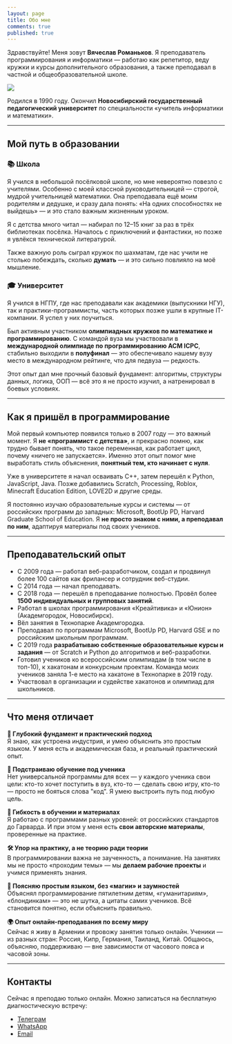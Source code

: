 ```yaml
---
layout: page
title: Обо мне
comments: true
published: true
---
```

Здравствуйте! Меня зовут **Вячеслав Романьков**. Я преподаватель программирования и информатики — работаю как репетитор, веду кружки и курсы дополнительного образования, а также преподавал в частной и общеобразовательной школе.


![]({{site.baseurl}}/images/myphoto.jpg)

Родился в 1990 году. Окончил **Новосибирский государственный педагогический университет** по специальности «учитель информатики и математики».

---

## Мой путь в образовании

### 📚 Школа  
Я учился в небольшой посёлковой школе, но мне невероятно повезло с учителями. Особенно с моей классной руководительницей — строгой, мудрой учительницей математики. Она преподавала ещё моим родителям и дедушке, и сразу дала понять: «На одних способностях не выйдешь» — и это стало важным жизненным уроком.

Я с детства много читал — набирал по 12–15 книг за раз в трёх библиотеках посёлка. Началось с приключений и фантастики, но позже я увлёкся технической литературой.

Также важную роль сыграл кружок по шахматам, где нас учили не столько побеждать, сколько **думать** — и это сильно повлияло на моё мышление.

### 🎓 Университет  
Я учился в НГПУ, где нас преподавали как академики (выпускники НГУ), так и практики-программисты, часть которых позже ушли в крупные IT-компании. Я успел у них поучиться.

Был активным участником **олимпиадных кружков по математике и программированию**. С командой вуза мы участвовали в **международной олимпиаде по программированию ACM ICPC**, стабильно выходили в **полуфинал** — это обеспечивало нашему вузу место в международном рейтинге, что для педвуза — редкость.

Этот опыт дал мне прочный базовый фундамент: алгоритмы, структуры данных, логика, ООП — всё это я не просто изучил, а натренировал в боевых условиях.

---

## Как я пришёл в программирование

Мой первый компьютер появился только в 2007 году — это важный момент. Я **не «программист с детства»**, и прекрасно помню, как трудно бывает понять, что такое переменная, как работает цикл, почему «ничего не запускается». Именно этот опыт помог мне выработать стиль объяснения, **понятный тем, кто начинает с нуля**.

Уже в университете я начал осваивать C++, затем перешёл к Python, JavaScript, Java. Позже добавились Scratch, Processing, Roblox, Minecraft Education Edition, LOVE2D и другие среды.

Я постоянно изучаю образовательные курсы и системы — от российских программ до западных: Microsoft, BootUp PD, Harvard Graduate School of Education. Я **не просто знаком с ними, а преподавал по ним**, адаптируя материалы под своих учеников.

---

## Преподавательский опыт

- С 2009 года — работал веб-разработчиком, создал и продвинул более 100 сайтов как фрилансер и сотрудник веб-студии.  
- С 2014 года — начал преподавать.  
- С 2018 года — перешёл в преподавание полностью. Провёл более **1500 индивидуальных и групповых занятий**.  
- Работал в школах программирования «Креайтивика» и «Юнион» (Академгородок, Новосибирск).  
- Вёл занятия в Технопарке Академгородка.  
- Преподавал по программам Microsoft, BootUp PD, Harvard GSE и по российским школьным программам.  
- С 2019 года **разрабатываю собственные образовательные курсы и задания** — от Scratch и Python до алгоритмов и веб-разработки.  
- Готовил учеников ко всероссийским олимпиадам (в том числе в топ-10), к хакатонам и конкурсным проектам. Команда моих учеников заняла 1-е место на хакатоне в Технопарке в 2019 году.  
- Участвовал в организации и судействе хакатонов и олимпиад для школьников.

---

## Что меня отличает

**🧠 Глубокий фундамент и практический подход**  
Я знаю, как устроена индустрия, и умею объяснить это простым языком. У меня есть и академическая база, и реальный практический опыт.

**🎯 Подстраиваю обучение под ученика**  
Нет универсальной программы для всех — у каждого ученика свои цели: кто-то хочет поступить в вуз, кто-то — сделать свою игру, кто-то — просто не бояться слова "код". Я умею выстроить путь под любую цель.

**🧩 Гибкость в обучении и материалах**  
Я работаю с программами разных уровней: от российских стандартов до Гарварда. И при этом у меня есть **свои авторские материалы**, проверенные на практике.

**🛠 Упор на практику, а не теорию ради теории**  
В программировании важна не заученность, а понимание. На занятиях мы не просто «проходим темы» — мы **делаем рабочие проекты** и учимся применять знания.

**🧵 Поясняю простым языком, без «магии» и заумностей**  
Объяснял программирование пятилетним детям, «гуманитариям», «блондинкам» — это не шутка, а цитаты самих учеников. Всё становится понятно, если объяснить правильно.

**🌍 Опыт онлайн-преподавания по всему миру**  
Сейчас я живу в Армении и провожу занятия только онлайн. Ученики — из разных стран: Россия, Кипр, Германия, Таиланд, Китай. Общаюсь, объясняю, поддерживаю — вне зависимости от часового пояса и часовой зоны.

---

## Контакты

Сейчас я преподаю только онлайн. Можно записаться на бесплатную диагностическую встречу:
- [Телеграм](https://t.me/%2B37491170870)
- [WhatsApp](https://wa.me/send?phone=%2B37491170870&text=)
- [Email](mailto:vrom1990@yandex.ru)

